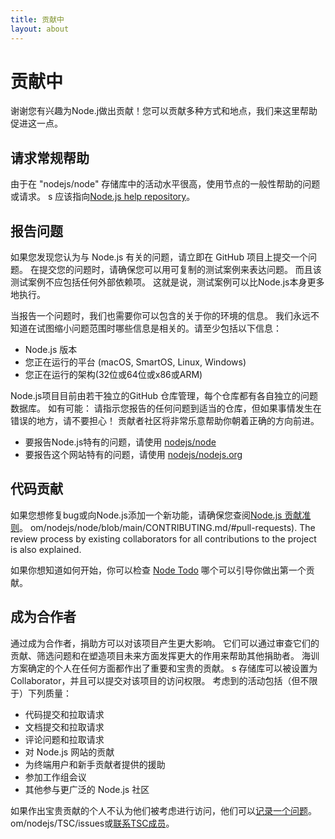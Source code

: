 ```yaml
---
title: 贡献中
layout: about
---
```


# 贡献中

谢谢您有兴趣为Node.j做出贡献！您可以贡献多种方式和地点，我们来这里帮助促进这一点。

## 请求常规帮助

由于在 "nodejs/node" 存储库中的活动水平很高，使用节点的一般性帮助的问题或请求。 s 应该指向[Node.js help repository](https://github.com/nodejs/help/issues)。

## 报告问题

如果您发现您认为与 Node.js 有关的问题，请立即在 GitHub 项目上提交一个问题。 在提交您的问题时，请确保您可以用可复制的测试案例来表达问题。 而且该测试案例不应包括任何外部依赖项。 这就是说，测试案例可以比Node.js本身更多地执行。

当报告一个问题时，我们也需要你可以包含的关于你的环境的信息。 我们永远不知道在试图缩小问题范围时哪些信息是相关的。请至少包括以下信息：

- Node.js 版本
- 您正在运行的平台 (macOS, SmartOS, Linux, Windows)
- 您正在运行的架构(32位或64位或x86或ARM)

Node.js项目目前由若干独立的GitHub 仓库管理，每个仓库都有各自独立的问题数据库。 如有可能： 请指示您报告的任何问题到适当的仓库，但如果事情发生在错误的地方，请不要担心！ 贡献者社区将非常乐意帮助你朝着正确的方向前进。

- 要报告Node.js特有的问题，请使用 [nodejs/node](https://github.com/nodejs/node)
- 要报告这个网站特有的问题，请使用 [nodejs/nodejs.org](https://github.com/nodejs/nodejs.org/issues)

## 代码贡献

如果您想修复bug或向Node.js添加一个新功能，请确保您查阅[Node.js 贡献准则](https://github)。 om/nodejs/node/blob/main/CONTRIBUTING.md/#pull-requests). The review process by existing collaborators for all contributions to the project is also explained.

如果你想知道如何开始，你可以检查 [Node Todo](https://www.nodetodo.org/) 哪个可以引导你做出第一个贡献。

## 成为合作者

通过成为合作者，捐助方可以对该项目产生更大影响。 它们可以通过审查它们的贡献、筛选问题和在塑造项目未来方面发挥更大的作用来帮助其他捐助者。 海训方案确定的个人在任何方面都作出了重要和宝贵的贡献。 s 存储库可以被设置为 Collaborator，并且可以提交对该项目的访问权限。 考虑到的活动包括（但不限于）下列质量：

- 代码提交和拉取请求
- 文档提交和拉取请求
- 评论问题和拉取请求
- 对 Node.js 网站的贡献
- 为终端用户和新手贡献者提供的援助
- 参加工作组会议
- 其他参与更广泛的 Node.js 社区

如果作出宝贵贡献的个人不认为他们被考虑进行访问，他们可以[记录一个问题](https://github)。 om/nodejs/TSC/issues或[联系TSC成员](https://github.com/nodejs/node#tsc-technical-steering-committee)。
